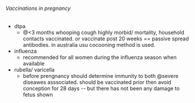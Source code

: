 ###### Vaccinations in pregnancy

- dtpa
    + @<3 months whooping cough highly morbid/ mortality, household contacts vaccinated. or vaccinate post 20 weeks == passive spread antibodies. in australia usu cocooning method is used.
- influenza
    + recommended for all women during the influenza season when available
- rubella/ varicella
    + before prengnancy should determine immunity to both @severe diseawes asssociated. should be vaccinated prior then avoid conception for 28 days -- but there has not been any damage to fetus shown